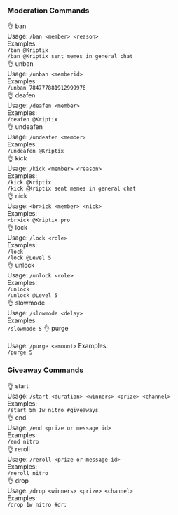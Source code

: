 
### Moderation Commands


👌 ban <br>
Usage: `/ban <member> <reason>`<br>
Examples:<br>
`/ban @Kriptix`<br>
`/ban @Kriptix sent memes in general chat`<br>
👌 unban<br>
Usage: `/unban <memberid>`<br>
Examples:<br>
`/unban 784777881912999976`<br>
👌 deafen<br>
Usage: `/deafen <member>`<br>
Examples:<br>
`/deafen @Kriptix`<br>
👌 undeafen<br>
Usage: `/undeafen <member>`<br>
Examples:<br>
`/undeafen @Kriptix`<br>
👌 kick<br>
Usage: `/kick <member> <reason>`<br>
Examples:<br>
`/kick @Kriptix`<br>
`/kick @Kriptix sent memes in general chat`<br>
👌 nick<br>
Usage: `<br>ick <member> <nick>`<br>
Examples:<br>
`<br>ick @Kriptix pro`<br>
👌 lock<br>
Usage: `/lock <role>`<br>
Examples:<br>
`/lock`<br>
`/lock @Level 5`<br>
👌 unlock<br>
Usage: `/unlock <role>`<br>
Examples:<br>
`/unlock`<br>
`/unlock @Level 5`<br>
👌 slowmode<br>
Usage: `/slowmode <delay>`<br>
Examples: <br>
`/slowmode 5`
👌 purge<br><br>
Usage: `/purge <amount>`
Examples: <br>
`/purge 5` 


### Giveaway Commands
👌 start<br>
Usage: `/start <duration> <winners> <prize> <channel>`<br>
Examples:<br>
`/start 5m 1w nitro #giveaways`<br>
👌 end<br>
Usage: `/end <prize or message id>`<br>
Examples:<br>
`/end nitro`<br>
👌 reroll<br>
Usage: `/reroll <prize or message id>`<br>
Examples:<br>
`/reroll nitro`<br>
👌 drop<br>
Usage: `/drop <winners> <prize> <channel>`<br>
Examples:<br>
`/drop 1w nitro #dr:`

